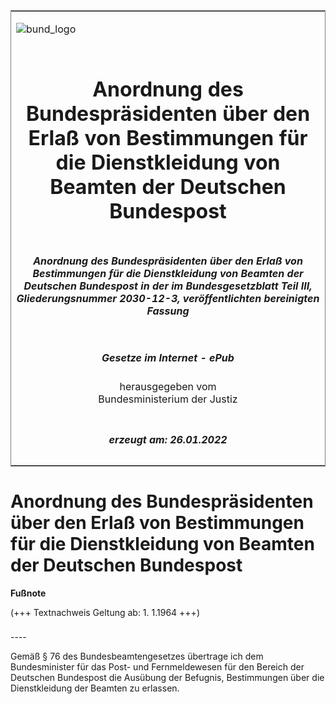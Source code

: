 <span id="DECKBLATT.html"></span>

<table border="0" frame="border" width="100%">

<tr valign="top">

<td align="left">

![bund\_logo](BfJ_2021_Web_de_de.gif)

</td>

<td align="right">

 

</td>

</tr>

<tr align="center" valign="middle">

<td colspan="2">

# Anordnung des Bundespräsidenten über den Erlaß von Bestimmungen für die Dienstkleidung von Beamten der Deutschen Bundespost

</td>

</tr>

<tr align="center" valign="middle">

<td colspan="2">

##### Anordnung des Bundespräsidenten über den Erlaß von Bestimmungen für die Dienstkleidung von Beamten der Deutschen Bundespost in der im Bundesgesetzblatt Teil III, Gliederungsnummer 2030-12-3, veröffentlichten bereinigten Fassung

</td>

</tr>

<tr align="center" valign="middle">

<td colspan="2">

  
  

##### Gesetze im Internet - ePub  
  
herausgegeben vom  
Bundesministerium der Justiz

</td>

</tr>

<tr align="center" valign="bottom">

<td colspan="2">

  
  

##### erzeugt am: 26.01.2022

</td>

</tr>

</table>

<span id="BJNR003660957.html"></span>

# Anordnung des Bundespräsidenten über den Erlaß von Bestimmungen für die Dienstkleidung von Beamten der Deutschen Bundespost

<div>

  
**Fußnote**

<div class="jnhtml">

<div>

<div class="jurAbsatz">

(+++ Textnachweis Geltung ab: 1. 1.1964 +++)

</div>

</div>

</div>

</div>

<span id="BJNR003660957BJNE000100303.html"></span>

###   
\----

<div>

<div class="jnhtml">

<div>

<div class="jurAbsatz">

Gemäß § 76 des Bundesbeamtengesetzes übertrage ich dem Bundesminister
für das Post- und Fernmeldewesen für den Bereich der Deutschen
Bundespost die Ausübung der Befugnis, Bestimmungen über die
Dienstkleidung der Beamten zu erlassen.

</div>

</div>

</div>

</div>
